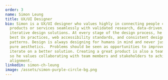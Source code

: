 ```yaml
---
order: 3
name: Simon Leung
title: UX/UI Designer
bio: Simon is a UX/UI designer who values highly in connecting people closer to
  products or services seamlessly with validated research, data-driven, and
  iterative design solutions. At every stage of the design process, he enforced
  best Ux practices, web accessibility standards, and consistent design
  patterns. Design is always designing for humans in mind and never just for
  pure aesthetics.  Problems should be seen as opportunities to improve and
  iterate on a better solution. Creating a great product is also a team sport,
  so he values collaborating with team members and stakeholders to achieve
  alignment.
linkedin: simon-ch-leung
image: /assets/simon-purple-circle-bg.png
---
```

